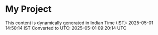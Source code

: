 # My Project

This content is dynamically generated in Indian Time (IST): 2025-05-01 14:50:14 IST
Converted to UTC: 2025-05-01 09:20:14 UTC
